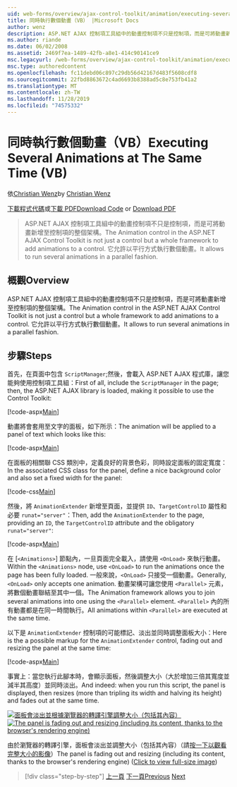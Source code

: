 ```yaml
---
uid: web-forms/overview/ajax-control-toolkit/animation/executing-several-animations-at-the-same-time-vb
title: 同時執行數個動畫（VB） |Microsoft Docs
author: wenz
description: ASP.NET AJAX 控制項工具組中的動畫控制項不只是控制項，而是可將動畫新增至控制項的整個架構。 它允許執行 severa 。
ms.author: riande
ms.date: 06/02/2008
ms.assetid: 2469f7ea-1489-42fb-a8e1-414c90141ce9
msc.legacyurl: /web-forms/overview/ajax-control-toolkit/animation/executing-several-animations-at-the-same-time-vb
msc.type: authoredcontent
ms.openlocfilehash: fc11debd06c897c29db56d42167d483f5608cdf8
ms.sourcegitcommit: 22fbd8863672c4ad6693b8388ad5c8e753fb41a2
ms.translationtype: MT
ms.contentlocale: zh-TW
ms.lasthandoff: 11/28/2019
ms.locfileid: "74575332"
---
```

# <a name="executing-several-animations-at-the-same-time-vb"></a><span data-ttu-id="714dc-104">同時執行數個動畫（VB）</span><span class="sxs-lookup"><span data-stu-id="714dc-104">Executing Several Animations at The Same Time (VB)</span></span>

<span data-ttu-id="714dc-105">依[Christian Wenz](https://github.com/wenz)</span><span class="sxs-lookup"><span data-stu-id="714dc-105">by [Christian Wenz](https://github.com/wenz)</span></span>

<span data-ttu-id="714dc-106">[下載程式代碼](https://download.microsoft.com/download/f/9/a/f9a26acd-8df4-4484-8a18-199e4598f411/Animation2.vb.zip)或[下載 PDF](https://download.microsoft.com/download/6/7/1/6718d452-ff89-4d3f-a90e-c74ec2d636a3/animation2VB.pdf)</span><span class="sxs-lookup"><span data-stu-id="714dc-106">[Download Code](https://download.microsoft.com/download/f/9/a/f9a26acd-8df4-4484-8a18-199e4598f411/Animation2.vb.zip) or [Download PDF](https://download.microsoft.com/download/6/7/1/6718d452-ff89-4d3f-a90e-c74ec2d636a3/animation2VB.pdf)</span></span>

> <span data-ttu-id="714dc-107">ASP.NET AJAX 控制項工具組中的動畫控制項不只是控制項，而是可將動畫新增至控制項的整個架構。</span><span class="sxs-lookup"><span data-stu-id="714dc-107">The Animation control in the ASP.NET AJAX Control Toolkit is not just a control but a whole framework to add animations to a control.</span></span> <span data-ttu-id="714dc-108">它允許以平行方式執行數個動畫。</span><span class="sxs-lookup"><span data-stu-id="714dc-108">It allows to run several animations in a parallel fashion.</span></span>

## <a name="overview"></a><span data-ttu-id="714dc-109">概觀</span><span class="sxs-lookup"><span data-stu-id="714dc-109">Overview</span></span>

<span data-ttu-id="714dc-110">ASP.NET AJAX 控制項工具組中的動畫控制項不只是控制項，而是可將動畫新增至控制項的整個架構。</span><span class="sxs-lookup"><span data-stu-id="714dc-110">The Animation control in the ASP.NET AJAX Control Toolkit is not just a control but a whole framework to add animations to a control.</span></span> <span data-ttu-id="714dc-111">它允許以平行方式執行數個動畫。</span><span class="sxs-lookup"><span data-stu-id="714dc-111">It allows to run several animations in a parallel fashion.</span></span>

## <a name="steps"></a><span data-ttu-id="714dc-112">步驟</span><span class="sxs-lookup"><span data-stu-id="714dc-112">Steps</span></span>

<span data-ttu-id="714dc-113">首先，在頁面中包含 `ScriptManager`;然後，會載入 ASP.NET AJAX 程式庫，讓您能夠使用控制項工具組：</span><span class="sxs-lookup"><span data-stu-id="714dc-113">First of all, include the `ScriptManager` in the page; then, the ASP.NET AJAX library is loaded, making it possible to use the Control Toolkit:</span></span>

[!code-aspx[Main](executing-several-animations-at-the-same-time-vb/samples/sample1.aspx)]

<span data-ttu-id="714dc-114">動畫將會套用至文字的面板，如下所示：</span><span class="sxs-lookup"><span data-stu-id="714dc-114">The animation will be applied to a panel of text which looks like this:</span></span>

[!code-aspx[Main](executing-several-animations-at-the-same-time-vb/samples/sample2.aspx)]

<span data-ttu-id="714dc-115">在面板的相關聯 CSS 類別中，定義良好的背景色彩，同時設定面板的固定寬度：</span><span class="sxs-lookup"><span data-stu-id="714dc-115">In the associated CSS class for the panel, define a nice background color and also set a fixed width for the panel:</span></span>

[!code-css[Main](executing-several-animations-at-the-same-time-vb/samples/sample3.css)]

<span data-ttu-id="714dc-116">然後，將 `AnimationExtender` 新增至頁面，並提供 `ID`、`TargetControlID` 屬性和必要 `runat="server"`：</span><span class="sxs-lookup"><span data-stu-id="714dc-116">Then, add the `AnimationExtender` to the page, providing an `ID`, the `TargetControlID` attribute and the obligatory `runat="server"`:</span></span>

[!code-aspx[Main](executing-several-animations-at-the-same-time-vb/samples/sample4.aspx)]

<span data-ttu-id="714dc-117">在 [`<Animations>`] 節點內，一旦頁面完全載入，請使用 `<OnLoad>` 來執行動畫。</span><span class="sxs-lookup"><span data-stu-id="714dc-117">Within the `<Animations>` node, use `<OnLoad>` to run the animations once the page has been fully loaded.</span></span> <span data-ttu-id="714dc-118">一般來說，`<OnLoad>` 只接受一個動畫。</span><span class="sxs-lookup"><span data-stu-id="714dc-118">Generally, `<OnLoad>` only accepts one animation.</span></span> <span data-ttu-id="714dc-119">動畫架構可讓您使用 `<Parallel>` 元素，將數個動畫聯結至其中一個。</span><span class="sxs-lookup"><span data-stu-id="714dc-119">The Animation framework allows you to join several animations into one using the `<Parallel>` element.</span></span> <span data-ttu-id="714dc-120">`<Parallel>` 內的所有動畫都是在同一時間執行。</span><span class="sxs-lookup"><span data-stu-id="714dc-120">All animations within `<Parallel>` are executed at the same time.</span></span>

<span data-ttu-id="714dc-121">以下是 `AnimationExtender` 控制項的可能標記、淡出並同時調整面板大小：</span><span class="sxs-lookup"><span data-stu-id="714dc-121">Here is the a possible markup for the `AnimationExtender` control, fading out and resizing the panel at the same time:</span></span>

[!code-aspx[Main](executing-several-animations-at-the-same-time-vb/samples/sample5.aspx)]

<span data-ttu-id="714dc-122">事實上：當您執行此腳本時，會顯示面板，然後調整大小（大於增加三倍其寬度並減半其高度）並同時淡出。</span><span class="sxs-lookup"><span data-stu-id="714dc-122">And indeed: when you run this script, the panel is displayed, then resizes (more than tripling its width and halving its height) and fades out at the same time.</span></span>

<span data-ttu-id="714dc-123">[![面板會淡出並根據瀏覽器的轉譯引擎調整大小（包括其內容）](executing-several-animations-at-the-same-time-vb/_static/image2.png)](executing-several-animations-at-the-same-time-vb/_static/image1.png)</span><span class="sxs-lookup"><span data-stu-id="714dc-123">[![The panel is fading out and resizing (including its content, thanks to the browser's rendering engine)](executing-several-animations-at-the-same-time-vb/_static/image2.png)](executing-several-animations-at-the-same-time-vb/_static/image1.png)</span></span>

<span data-ttu-id="714dc-124">由於瀏覽器的轉譯引擎，面板會淡出並調整大小（包括其內容）（請[按一下以觀看完整大小的影像](executing-several-animations-at-the-same-time-vb/_static/image3.png)）</span><span class="sxs-lookup"><span data-stu-id="714dc-124">The panel is fading out and resizing (including its content, thanks to the browser's rendering engine) ([Click to view full-size image](executing-several-animations-at-the-same-time-vb/_static/image3.png))</span></span>

> [!div class="step-by-step"]
> <span data-ttu-id="714dc-125">[上一頁](adding-animation-to-a-control-vb.md)
> [下一頁](executing-several-animations-after-each-other-vb.md)</span><span class="sxs-lookup"><span data-stu-id="714dc-125">[Previous](adding-animation-to-a-control-vb.md)
[Next](executing-several-animations-after-each-other-vb.md)</span></span>

